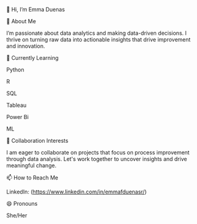 👋 Hi, I’m Emma Duenas

👀 About Me

I’m passionate about data analytics and making data-driven decisions. I thrive on turning raw data into actionable insights that drive improvement and innovation.

🌱 Currently Learning

Python

R

SQL

Tableau

Power Bi

ML

💞️ Collaboration Interests

I am eager to collaborate on projects that focus on process improvement through data analysis. Let's work together to uncover insights and drive meaningful change.

📫 How to Reach Me

LinkedIn: (https://www.linkedin.com/in/emmafduenasr/)

😄 Pronouns

She/Her

